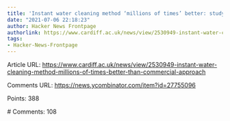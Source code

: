 ```yaml
---
title: 'Instant water cleaning method ‘millions of times’ better: study'
date: "2021-07-06 22:18:23"
author: Hacker News Frontpage
authorlink: https://www.cardiff.ac.uk/news/view/2530949-instant-water-cleaning-method-millions-of-times-better-than-commercial-approach
tags:
- Hacker-News-Frontpage
---
```


<p>Article URL: <a href="https://www.cardiff.ac.uk/news/view/2530949-instant-water-cleaning-method-millions-of-times-better-than-commercial-approach">https://www.cardiff.ac.uk/news/view/2530949-instant-water-cleaning-method-millions-of-times-better-than-commercial-approach</a></p>
<p>Comments URL: <a href="https://news.ycombinator.com/item?id=27755096">https://news.ycombinator.com/item?id=27755096</a></p>
<p>Points: 388</p>
<p># Comments: 108</p>
